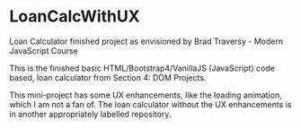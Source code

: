 # LoanCalcWithUX
Loan Calculator finished project as envisioned by Brad Traversy - Modern JavaScript Course

This is the finished basic HTML/Bootstrap4/VanillaJS (JavaScript) code based, loan calculator from Section 4: DOM Projects.

This mini-project has some UX enhancements, like the loading animation, which I am not a fan of. The loan calculator without the UX enhancements is in another appropriately labelled repository.
